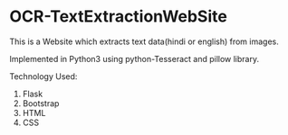 # OCR-TextExtractionWebSite
This is a Website which extracts text data(hindi or english) from images.

Implemented in Python3 using python-Tesseract and pillow library.

Technology Used:
1. Flask
2. Bootstrap
3. HTML
4. CSS
